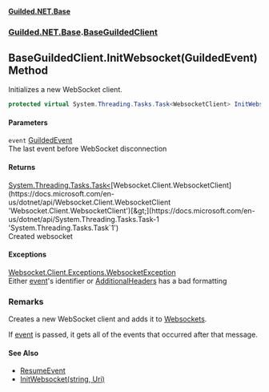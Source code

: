 
#### [Guilded.NET.Base](Guilded_NET_Base 'Guilded_NET_Base')
### [Guilded.NET.Base](Guilded_NET_Base#Guilded_NET_Base 'Guilded.NET.Base').[BaseGuildedClient](BaseGuildedClient 'Guilded.NET.Base.BaseGuildedClient')
## BaseGuildedClient.InitWebsocket(GuildedEvent) Method
Initializes a new WebSocket client.  
```csharp
protected virtual System.Threading.Tasks.Task<WebsocketClient> InitWebsocket(Guilded.NET.Base.Events.GuildedEvent @event);
```

#### Parameters
<a name='Guilded_NET_Base_BaseGuildedClient_InitWebsocket(Guilded_NET_Base_Events_GuildedEvent)_event'></a>
`event` [GuildedEvent](GuildedEvent 'Guilded.NET.Base.Events.GuildedEvent')  
The last event before WebSocket disconnection
  

#### Returns
[System.Threading.Tasks.Task&lt;](https://docs.microsoft.com/en-us/dotnet/api/System.Threading.Tasks.Task-1 'System.Threading.Tasks.Task`1')[Websocket.Client.WebsocketClient](https://docs.microsoft.com/en-us/dotnet/api/Websocket.Client.WebsocketClient 'Websocket.Client.WebsocketClient')[&gt;](https://docs.microsoft.com/en-us/dotnet/api/System.Threading.Tasks.Task-1 'System.Threading.Tasks.Task`1')  
Created websocket

#### Exceptions
[Websocket.Client.Exceptions.WebsocketException](https://docs.microsoft.com/en-us/dotnet/api/Websocket.Client.Exceptions.WebsocketException 'Websocket.Client.Exceptions.WebsocketException')  
Either [event](BaseGuildedClient_InitWebsocket(GuildedEvent)#Guilded_NET_Base_BaseGuildedClient_InitWebsocket(Guilded_NET_Base_Events_GuildedEvent)_event 'Guilded.NET.Base.BaseGuildedClient.InitWebsocket(Guilded.NET.Base.Events.GuildedEvent).event')'s identifier or [AdditionalHeaders](BaseGuildedClient_AdditionalHeaders 'Guilded.NET.Base.BaseGuildedClient.AdditionalHeaders') has a bad formatting
### Remarks
Creates a new WebSocket client and adds it to [Websockets](BaseGuildedClient_Websockets 'Guilded.NET.Base.BaseGuildedClient.Websockets').



If [event](BaseGuildedClient_InitWebsocket(GuildedEvent)#Guilded_NET_Base_BaseGuildedClient_InitWebsocket(Guilded_NET_Base_Events_GuildedEvent)_event 'Guilded.NET.Base.BaseGuildedClient.InitWebsocket(Guilded.NET.Base.Events.GuildedEvent).event') is passed, it gets all of the events that occurred after that message.

#### See Also
- [ResumeEvent](ResumeEvent 'Guilded.NET.Base.Events.ResumeEvent')
- [InitWebsocket(string, Uri)](BaseGuildedClient_InitWebsocket(string_Uri) 'Guilded.NET.Base.BaseGuildedClient.InitWebsocket(string, System.Uri)')
